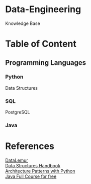 # Data-Engineering
Knowledge Base 

# Table of Content

## Programming Languages

### Python
Data Structures

### SQL
PostgreSQL

### Java

# References
[DataLemur](https://datalemur.com)  
[Data Structures Handbook](https://www.thedshandbook.com)  
[Architecture Patterns with Python](https://www.cosmicpython.com/book/preface.html)  
[Java Full Course for free](https://www.youtube.com/watch?v=xk4_1vDrzzo)  

